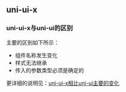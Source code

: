 ## uni-ui-x

### uni-ui-x与uni-ui的区别
主要的区别如下所示：
- 组件名称发生变化
- 样式无法继承
- 传入的参数类型必须是确定的

更详细的说明见：[uni-ui-x相比uni-ui主要的变化](./doc/DIFFERENCE.md)

